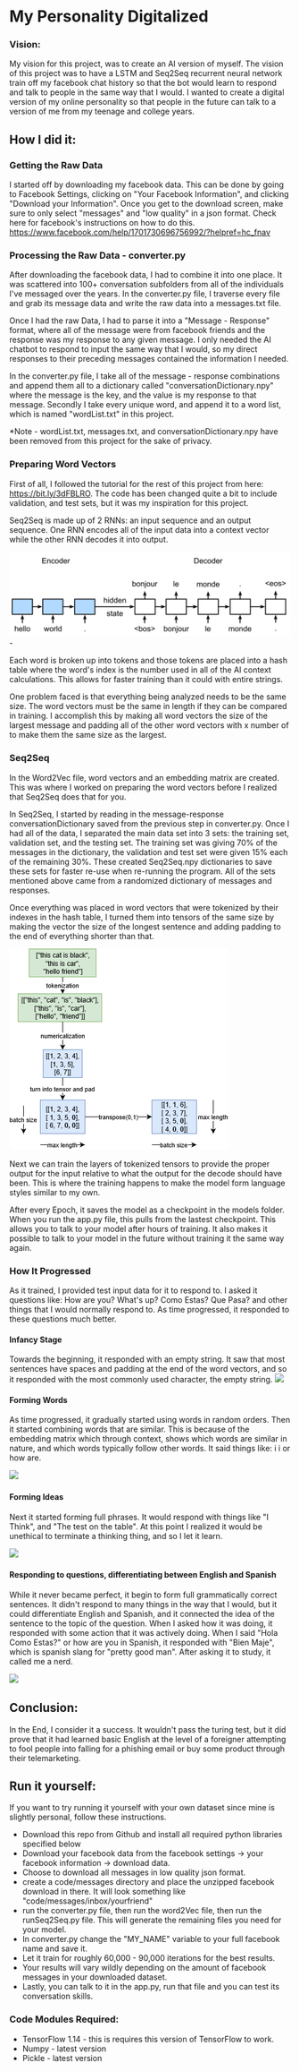 # My Personality Digitalized


### Vision:
My vision for this project, was to create an AI version of myself. The vision of this project was to have a LSTM and Seq2Seq recurrent neural network train off my facebook chat history so that the bot would learn to respond and talk to people in the same way that I would. I wanted to create a digital version of my online personality so that people in the future can talk to a version of me from my teenage and college years.

## How I did it:

### Getting the Raw Data
I started off by downloading my facebook data. This can be done by going to Facebook Settings, clicking on 
"Your Facebook Information", and clicking "Download your Information". Once you get to the download screen, make sure 
to only select "messages" and "low quality" in a json format. Check here for facebook's instructions on how to do this.
https://www.facebook.com/help/1701730696756992/?helpref=hc_fnav

### Processing the Raw Data - converter.py
After downloading the facebook data, I had to combine it into one place. It was scattered into 100+ conversation subfolders
from all of the individuals I've messaged over the years. In the converter.py file, I traverse every file and grab its message
data and write the raw data into a messages.txt file. 

Once I had the raw Data, I had to parse it into a "Message - Response" format, where all of the message were from 
facebook friends and the response was my response to any given message. I only needed the AI chatbot to respond to input
the same way that I would, so my direct responses to their preceding messages contained the information I needed. 

In the converter.py file, I take all of the message - response combinations and append them all to a dictionary called 
"conversationDictionary.npy" where the message is the key, and the value is my response to that message. Secondly I 
take every unique word, and append it to a word list, which is named "wordList.txt" in this project. 

*Note - wordList.txt, messages.txt, and conversationDictionary.npy have been removed from this project for the sake of privacy.

### Preparing Word Vectors

First of all, I followed the tutorial for the rest of this project from here: https://bit.ly/3dFBLRO. 
The code has been changed quite a bit to include validation, and test sets, but it was my inspiration for this project. 

Seq2Seq is made up of 2 RNNs: an input sequence and an output sequence. One RNN encodes all of the input data into a 
context vector while the other RNN decodes it into output. 

![Seq2Seq Visual](images/seq2seq%20visual.svg) -

Each word is broken up into tokens and those tokens are placed into a hash table where the word's index is the number used
in all of the AI context calculations. This allows for faster training than it could with entire strings. 

One problem faced is that everything being analyzed needs to be the same size. The word vectors must be the same in length
if they can be compared in training. I accomplish this by making all word vectors the size of the largest message and 
padding all of the other word vectors with x number of <pad> to make them the same size as the largest. 

### Seq2Seq


In the Word2Vec file, word vectors and an embedding matrix are created. This was where I worked on preparing the word vectors
before I realized that Seq2Seq does that for you. 

In Seq2Seq, I started by reading in the message-response conversationDictionary saved from the previous step in converter.py.
Once I had all of the data, I separated the main data set into 3 sets: the training set, validation set, and the testing set. 
The training set was giving 70% of the messages in the dictionary, the validation and test set were given 15% each of the 
remaining 30%. These created Seq2Seq.npy dictionaries to save these sets for faster re-use when re-running the program. All
of the sets mentioned above came from a randomized dictionary of messages and responses.  

Once everything was placed in word vectors that were tokenized by their indexes in the hash table, I turned them into tensors
of the same size by making the vector the size of the longest sentence and adding padding to the end of everything shorter
than that. 

![word tokens](images/tokenize.png)

Next we can train the layers of tokenized tensors to provide the proper output for the input relative to 
what the output for the decode should have been. This is where the training happens to make the model form language styles 
similar to my own. 

After every Epoch, it saves the model as a checkpoint in the models folder. When you run the app.py file, this pulls from 
the lastest checkpoint. This allows you to talk to your model after hours of training. It also makes it possible to 
talk to your model in the future without training it the same way again. 

###  How It Progressed

As it trained, I provided test input data for it to respond to. I asked it questions like: How are you? What's up? Como Estas? 
Que Pasa? and other things that I would normally respond to. As time progressed, it responded to these questions much better. 

#### Infancy Stage
Towards the beginning, it responded with an empty string. It saw that most sentences have spaces and padding at the end
of the word vectors, and so it responded with the most commonly used character, the empty string. 
![](images/)


#### Forming Words
As time progressed, it gradually started using words in random orders. Then it started combining words that are similar. 
This is because of the embedding matrix which through context, shows which words are similar in nature, and which words 
typically follow other words.  It said things like: i i or how are. 

![](images/)

#### Forming Ideas
Next it started forming full phrases. It would respond with things like "I Think", and "The test on the table". At this 
point I realized it would be unethical to terminate a thinking thing, and so I let it learn. 

![](images/)


#### Responding to questions, differentiating between English and Spanish
While it never became perfect, it begin to form full grammatically correct sentences. It didn't respond to many things in
the way that I would, but it could differentiate English and Spanish, and it connected the idea of the sentence
to the topic of the question. When I asked how it was doing, it responded with some action that it was actively doing. 
When I said "Hola Como Estas?" or how are you in Spanish, it responded with "Bien Maje", which is spanish slang for 
"pretty good man". After asking it to study, it called me a nerd. 


![](images/)


## Conclusion: 
In the End, I consider it a success. It wouldn't pass the turing test, but it did prove that it had learned basic English
 at the level of a foreigner attempting to fool people into falling for a phishing email or buy some product through their 
 telemarketing. 
 
 
 
## Run it yourself:

If you want to try running it yourself with your own dataset since mine is slightly personal, follow these instructions. 

- Download this repo from Github and install all required python libraries specified below
- Download your facebook data from the facebook settings -> your facebook information -> download data. 
- Choose to download all messages in low quality json format. 
- create a code/messages directory and place the unzipped facebook download in there. It will look something like "code/messages/inbox/yourfriend"
- run the converter.py file, then run the word2Vec file, then run the runSeq2Seq.py file. This will generate the remaining files you need for your model. 
- In converter.py change the "MY_NAME" variable to your full facebook name and save it. 
- Let it train for roughly 60,000 - 90,000 iterations for the best results. 
- Your results will vary wildly depending on the amount of facebook messages in your downloaded dataset. 
- Lastly, you can talk to it in the app.py, run that file and you can test its conversation skills. 



### Code Modules Required:
- TensorFlow 1.14 - this is requires this version of TensorFlow to work. 
- Numpy - latest version
- Pickle - latest version







